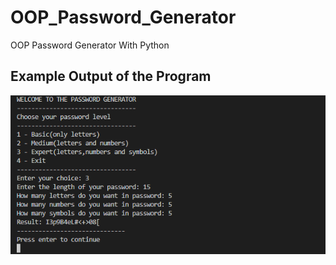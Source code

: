 # OOP_Password_Generator
OOP Password Generator With Python

## Example Output of the Program
![screenshot](https://github.com/FurkanArikk/OOP_Password_Generator/blob/main/password_generator.png)
